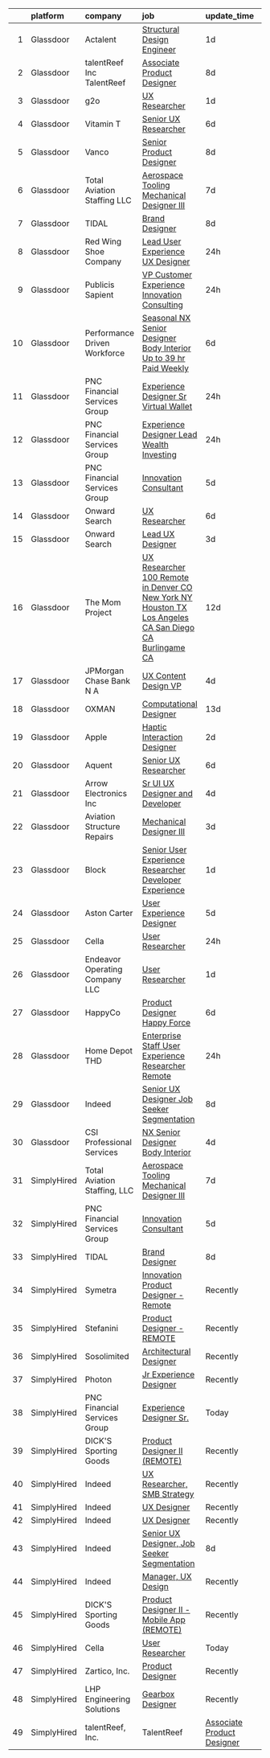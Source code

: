 

|    | platform    | company                         | job                                                                                                                                                                                                                                                                                                                                                                                                                                                                                                                                                                                                                                                                                                                                                                                                                                                                                                                                                                                                                                                                                                                                                                                                                                                                                                                                                                                                                                                                                                                                                                                                                                                                                                                                               | update_time   | location                |
|---:|:------------|:--------------------------------|:--------------------------------------------------------------------------------------------------------------------------------------------------------------------------------------------------------------------------------------------------------------------------------------------------------------------------------------------------------------------------------------------------------------------------------------------------------------------------------------------------------------------------------------------------------------------------------------------------------------------------------------------------------------------------------------------------------------------------------------------------------------------------------------------------------------------------------------------------------------------------------------------------------------------------------------------------------------------------------------------------------------------------------------------------------------------------------------------------------------------------------------------------------------------------------------------------------------------------------------------------------------------------------------------------------------------------------------------------------------------------------------------------------------------------------------------------------------------------------------------------------------------------------------------------------------------------------------------------------------------------------------------------------------------------------------------------------------------------------------------------|:--------------|:------------------------|
|  1 | Glassdoor   | Actalent                        | [Structural Design Engineer](https://www.glassdoor.com/partner/jobListing.htm?pos=112&ao=1110586&s=58&guid=0000018286859af396359663ae46cd22&src=GD_JOB_AD&t=SR&vt=w&ea=1&cs=1_44611499&cb=1660114279469&jobListingId=1008061253524&cpc=9DC6E4D8324653EE&jrtk=3-0-1ga38b6p824hh001-1ga38b6pqirm6800-8e90929a894a3bfb--6NYlbfkN0ChYVx_I3yfZ_JDY3EFoivtqvi_stwnZ_kRt8Dowt_l_d1ydueao4NE-oUleRJ4yhixlyI0_BbKK8H8imGmce_brB_Ye58ckizM5U0kO0HozPMMLpg-awZEmLJ6K2qR-SOwgkgRaEhPymzpsEvcjhEkFDSNz8mjKDljJp-cvbhl5BavPOdFY85WJsErgfI1su5ZzRYVp2-S-DsfO4D5ynvFYJq39jwF4GjDPnWaSjwOeWko3eltSzx9oU4oULZCtT_ySLJz75VCe5ZiSZK5VjVMnArnyusncUbZWKAmKNlWk8Ij2kaBVwzB_crB2iYlnOQGPr4RspwXObciXDq_mEVSKHEe1fnlAXpitBbbDHXTXNS33jtNY7a3G29FqERhg0yPUss1V8iRl8eRDXi68qASB10JsgywBOrxJACJ1vU9z1jdp6625fPos1wKfEO921SNkBcKNsvNgtLM8o1NUJ4ehhl2PTryUbZuxisawlk-e5rM1ZTXXMnZXYC8G9UwPsB5ZFwr1tk8kyHnXcVW88wei_sOhD_8iifBvk9w001SwRBe2o6J4PKGEdPPD7euOaWT0RIDF7i5LK-Q_7SaihOVuJ9-Of_9RpeR8euOZYj1YyDNapfzArk2S5e189mli3r8__xpP4W4yAigalyoBvAU8GBr3dHT0q8tB86lbDknnvWXty3oypp3ofKJwmavBSQZ5qphNQUxKQmbzU-L6no8PC4AD9Fy409M5GQ-9R15njyKoFWcr8s7QFDqvDmhupcsIby0MKSxP5e1q1IjiV-3mXkZSA4B_TVCZDiUSAXLt3Wgsq9eBcwjZdVRlVkEJDYzp3k_0IuGKcXErvGirrNWRELaaac5L6dg8x1kDFnTM703-3QcqW2PTZGJmHZdXHbN6YxPXsIRGmj2N0NFT_k03O8vVgJr0P971gLsALlnTcN2g238ey1ctC5d574XcCNKDnYBOr61Kya7I4M84wXGeEC_sTegpk4%3D)                                                                                                                                                                                                                                                                                                                                                                               | 1d            | Ridley Park, PA         |
|  2 | Glassdoor   | talentReef  Inc    TalentReef   | [Associate Product Designer](https://www.glassdoor.com/partner/jobListing.htm?pos=116&ao=1136043&s=58&guid=0000018286859af396359663ae46cd22&src=GD_JOB_AD&t=SR&vt=w&cs=1_29393e69&cb=1660114279469&jobListingId=1008043502935&jrtk=3-0-1ga38b6p824hh001-1ga38b6pqirm6800-c3207817c4df94fb-)                                                                                                                                                                                                                                                                                                                                                                                                                                                                                                                                                                                                                                                                                                                                                                                                                                                                                                                                                                                                                                                                                                                                                                                                                                                                                                                                                                                                                                                       | 8d            | Denver, CO              |
|  3 | Glassdoor   | g2o                             | [UX Researcher](https://www.glassdoor.com/partner/jobListing.htm?pos=123&ao=1136043&s=58&guid=0000018286859af396359663ae46cd22&src=GD_JOB_AD&t=SR&vt=w&cs=1_72296205&cb=1660114279470&jobListingId=1008061203757&jrtk=3-0-1ga38b6p824hh001-1ga38b6pqirm6800-202fcdfb3e7bbcab-)                                                                                                                                                                                                                                                                                                                                                                                                                                                                                                                                                                                                                                                                                                                                                                                                                                                                                                                                                                                                                                                                                                                                                                                                                                                                                                                                                                                                                                                                    | 1d            | Columbus, OH            |
|  4 | Glassdoor   | Vitamin T                       | [Senior UX Researcher](https://www.glassdoor.com/partner/jobListing.htm?pos=114&ao=1110586&s=58&guid=0000018286859af396359663ae46cd22&src=GD_JOB_AD&t=SR&vt=w&cs=1_44d11c7d&cb=1660114279468&jobListingId=1008050982766&cpc=654405A9B1E0A9F5&jrtk=3-0-1ga38b6p824hh001-1ga38b6pqirm6800-1200f6927eaa51f5--6NYlbfkN0DMrcEu7yrtATojKJA7cEzGQ3FdRGWLh0CZQInL4ECGI6k5tN82kdM0OKoro5eXmjo25juUC15Bn_5FvpvryvsrTLUL2oDjCcrQC04tAygTwCOHWWIXXUrE7H70wm1oIINCoA90hGUIv0GH0S6mX26R4nvW9OaQClBfjsAi7lh3io2Cp_Fkdl78GWQKNX5n9lnhAzGot1S399xTIjj_XIRZFX5aCvxM4No4HNI5G7_WvmOk-Qsv4DpBu0ERE16PQKVxhiQtNPQPPTnhLZEGEKoPI0yscl75jUosgzTW3o3SG4khCulKnwKibYTnwRMchcv8uzz2OCHKqqpWSUbRTvSNc0ocEhDpQ1rn-uZMOsyECwi7gQIQwVLGfN8BwgxpGl8weP2jkw-758Wiztknnr-XPWLm3hGxzieGf8Va5BkAxZTIYBlf7yvz8sC_jbFzIYs8V3gEzWGwlkm_K0HVZSTqW16NoagABxI%3D)                                                                                                                                                                                                                                                                                                                                                                                                                                                                                                                                                                                                                                                                                                                                                                                                                                                                                                                          | 6d            | Remote                  |
|  5 | Glassdoor   | Vanco                           | [Senior Product Designer](https://www.glassdoor.com/partner/jobListing.htm?pos=128&ao=1136043&s=58&guid=0000018286859af396359663ae46cd22&src=GD_JOB_AD&t=SR&vt=w&cs=1_0cf92401&cb=1660114279470&jobListingId=1008045533969&jrtk=3-0-1ga38b6p824hh001-1ga38b6pqirm6800-edf5500286d90d1a-)                                                                                                                                                                                                                                                                                                                                                                                                                                                                                                                                                                                                                                                                                                                                                                                                                                                                                                                                                                                                                                                                                                                                                                                                                                                                                                                                                                                                                                                          | 8d            | Remote                  |
|  6 | Glassdoor   | Total Aviation Staffing  LLC    | [Aerospace Tooling Mechanical Designer III](https://www.glassdoor.com/partner/jobListing.htm?pos=119&ao=1136043&s=58&guid=0000018286859af396359663ae46cd22&src=GD_JOB_AD&t=SR&vt=w&ea=1&cs=1_a630352b&cb=1660114279469&jobListingId=1008048584373&jrtk=3-0-1ga38b6p824hh001-1ga38b6pqirm6800-0094d85b17996594-)                                                                                                                                                                                                                                                                                                                                                                                                                                                                                                                                                                                                                                                                                                                                                                                                                                                                                                                                                                                                                                                                                                                                                                                                                                                                                                                                                                                                                                   | 7d            | Macomb, MI              |
|  7 | Glassdoor   | TIDAL                           | [Brand Designer](https://www.glassdoor.com/partner/jobListing.htm?pos=115&ao=1136043&s=58&guid=0000018286859af396359663ae46cd22&src=GD_JOB_AD&t=SR&vt=w&cs=1_e7bc1577&cb=1660114279469&jobListingId=1008046109956&jrtk=3-0-1ga38b6p824hh001-1ga38b6pqirm6800-eaaac7ea9afa7278-)                                                                                                                                                                                                                                                                                                                                                                                                                                                                                                                                                                                                                                                                                                                                                                                                                                                                                                                                                                                                                                                                                                                                                                                                                                                                                                                                                                                                                                                                   | 8d            | New York, NY            |
|  8 | Glassdoor   | Red Wing Shoe Company           | [Lead User Experience  UX  Designer](https://www.glassdoor.com/partner/jobListing.htm?pos=125&ao=1136043&s=58&guid=0000018286859af396359663ae46cd22&src=GD_JOB_AD&t=SR&vt=w&cs=1_673e76d5&cb=1660114279470&jobListingId=1008063954252&jrtk=3-0-1ga38b6p824hh001-1ga38b6pqirm6800-020fc84c1a2e612d-)                                                                                                                                                                                                                                                                                                                                                                                                                                                                                                                                                                                                                                                                                                                                                                                                                                                                                                                                                                                                                                                                                                                                                                                                                                                                                                                                                                                                                                               | 24h           | Red Wing, MN            |
|  9 | Glassdoor   | Publicis Sapient                | [VP Customer Experience   Innovation Consulting](https://www.glassdoor.com/partner/jobListing.htm?pos=126&ao=1136043&s=58&guid=0000018286859af396359663ae46cd22&src=GD_JOB_AD&t=SR&vt=w&cs=1_9802ddf1&cb=1660114279470&jobListingId=1008063955670&jrtk=3-0-1ga38b6p824hh001-1ga38b6pqirm6800-de7f4dfb12fee209-)                                                                                                                                                                                                                                                                                                                                                                                                                                                                                                                                                                                                                                                                                                                                                                                                                                                                                                                                                                                                                                                                                                                                                                                                                                                                                                                                                                                                                                   | 24h           | New York, NY            |
| 10 | Glassdoor   | Performance Driven Workforce    | [Seasonal NX Senior Designer   Body Interior  Up to  39 hr  Paid Weekly ](https://www.glassdoor.com/partner/jobListing.htm?pos=102&ao=1110586&s=58&guid=0000018286859af396359663ae46cd22&src=GD_JOB_AD&t=SR&vt=w&ea=1&cs=1_e450356a&cb=1660114279467&jobListingId=1008050454870&cpc=85D4E989D68E6247&jrtk=3-0-1ga38b6p824hh001-1ga38b6pqirm6800-ab71d20a5b18ee41--6NYlbfkN0Dq7wNF6jtLSy1OOYImMj30m8766OlcFNaTQzBYMmYZTRsEBKSn0giEyxH-1f0xX1YOqYBCxATsfRQEnT0NH5f9FW7_Mf--eRn7OUz2ERx-95yHyYbIwbEfsHX17XpPl4rLIpMJ6Ui7TM6z2kX_5FpaYQ5Cl6feZwljN4TlL9c1ldBpycCaV6TjBjCLUBSdiFor_TQLtBleqVuvgF4Ejj5qumq3tCncqCGxOHyhtkrDau7J9k5QqyGrA02PcMlcZjCKYaterwP9lgZAnAdI4CKlAdsCTjOszbNY3QHMfKOq9xXbU_-AIaIA04LmQC6nGRVCSTlH2Yt8YIGWWIzl5VdsOoiWVMseXZTWxlNNLEBje44TAGvsX1Js-aE7GA197G_3MFvH96hngvGZz0_ZF9dgZkIhCYPHCh9p0vuD8ki0zpwXFpE4hHAKJlPCnpud7SdBtabidQno9OnAjVViANnjiG9KluBMWD69xzeFjmHTnwTt3vj86YIgePdfeSIUD8j_EpACxh2TssDzgCYFny0zdkdnMzIg7ZGMFGrvlLXW005oFcjC9ZsljajHvI3scw8%3D)                                                                                                                                                                                                                                                                                                                                                                                                                                                                                                                                                                                                                                                                                                                                                                  | 6d            | Livonia, MI             |
| 11 | Glassdoor   | PNC Financial Services Group    | [Experience Designer Sr   Virtual Wallet](https://www.glassdoor.com/partner/jobListing.htm?pos=103&ao=1110586&s=58&guid=0000018286859af396359663ae46cd22&src=GD_JOB_AD&t=SR&vt=w&cs=1_fa04d917&cb=1660114279467&jobListingId=1008062766079&cpc=155EB9D5185558AF&jrtk=3-0-1ga38b6p824hh001-1ga38b6pqirm6800-5061537eedc711fe--6NYlbfkN0AMofH_6zXbiqn6xehDj89HQNfpf30LHk40Y3Yl5cZTpm-EXukPQNetNbgZyPcaSjkK3ba_D1OGff-Js0BzGZmj1MtrTWmbBlbw9Svch8GJv1tcBNi03xBOT4DeKSO812cUbO2oDWbxU2gMmQhU4myivQVMdebjsiH8aaxZcPcBJJkj_FmammeH04SfLyHBKKs_oh5Qc1N8ivI08TaQXkX0iOBhJ1OzR0fKZsV4Zj6l97NhlNy5l2zoSXtMJqXmm-ZUiHcUsP0-xHtV-eSfIeJ_Wyq7Z2vNzs4qiQtsOcMUpikYamKumR8rWlAlYt7Ie1jJLJm4a3UxPnYa7G2Hu1vsKuSwc4OmEHLRrQt3biv9EuYfUC5R_JR_YipjMH8TChsYGbQah6_7myuCLzgcciyr-rlrHfTXJujG2z6oVZ4nfBzP9wTe0PeClN2drCWgbexRcqW2gbnMG2eUyxplU5afrnoxFhzachq61-x2495mneX9a80EicPk1EnGMdsfnbzYogY0scuWHI1TM9YRbUOQAa0leIvCJvYYcKkXZJccASkVnE76oD309ajWpKnbiLpHyQaSF5ARPf0iFqyCRPUVCQnDWr0hGt5OYlAmBQ1GVSg0N3JKpqS_LOG3LWiS0pnEq9xFie9D-HCcq6kMFXUWGHetFN0lTCk_iTnYVOLcSYkUHVZmYIc9gHOfqxH_9H9rupNXb7yjIuOZLQxi2NN-6VOStyDh10dbHkJHhPZYwFd5wXxGwLXm8ybc9wARSfni4a1WfrTtMGiKmVPbJaNpFwgYgRPwwr_r2yNgndMbyQQa2VtETC6VBl8FfSeVwL4fDV7mAIa60hjitahguqEnfY6BlQN0UPj5RYXSv9bWtjFtxVJTBis9ZZutIe13R3nXPrIWQbWq_CN7csH177a3sj-8OoptQ1txaf7TPwEWuOUJR0W7A3H0M5WJOJrSjWlpQ2-i0kUaBo2dgWeLagB7f10V9ueo6daFrsklticrdGQ2MaIiwlD8Q5GdrIDuWIKc9GYJgcblnSOHiA2lxWRHhGo3AkXSOGIOTznhk0SVNKdEkPqShvBFFXY8bbppgCK4k6Tz0T-k9MSHY5C-tmMBXzVur876EMfpZj_KmHo0C4PjioNKY4iLA9QcIigeqvyX221iTj4oKdedvBeUm3qmNc4yGINfR_JwHdjugYh4iJrLzwUqlV3NKj69sULDwER9MQ1CIRSzSr5swXqSxRA2RchNQSoVkLq1ICayz7E5dgf2lOQr6TbOPs4Sefu2R94%3D)                                                                       | 24h           | Pittsburgh, PA          |
| 12 | Glassdoor   | PNC Financial Services Group    | [Experience Designer Lead   Wealth   Investing](https://www.glassdoor.com/partner/jobListing.htm?pos=107&ao=1110586&s=58&guid=0000018286859af396359663ae46cd22&src=GD_JOB_AD&t=SR&vt=w&cs=1_46b5b6ed&cb=1660114279468&jobListingId=1008062559211&cpc=9DC6E4D8324653EE&jrtk=3-0-1ga38b6p824hh001-1ga38b6pqirm6800-d41e002ff44a5ac1--6NYlbfkN0AMofH_6zXbiqn6xehDj89HQNfpf30LHk40Y3Yl5cZTpm-EXukPQNetNbgZyPcaSjmWvuWF9HGT_269Ooj_Bbv3xTyUjL_52GaN0r4aaHAfIJMdFYlj5kDfMkm4ldcd8vd3aST5mZILc8zwv_OayLxBbyeQuHCDpIlUEBqlKLIVjEvFoXPos8LK2E4_GpFSX8N-SmGtg0TMLfRxE613f4b2LMbIJFbMJyRVtkuGBU12IQtT1qOPqz2wepHGwL7fWEiiDBEHPQljQ5h7dNApJufijjSw6b-Kvu8Dv2PegDpWQLCtBNgAQaA7o_JdcGrFIs8e3jcMxI6HJxRvMHf3ZkeFR1klTniuQ7JBH9zdoHffAzrObcKgHqpR5gO7tcprQ1H5XBCE7KEBHj0h0KslFXtXlTaI1bXNQU_kTRdcDj-9Qk48P7N37QlH8F5W06v0Bn9l4OyhbXbcMUGMHovpISmEThwhn2DJjCAvu8gfTZHbI2T2S3ZguAAk3ST99uQ_Jtztm6Sk2L5gjyT9LXXP6DJBY6_eHFItSbYPdQ5FpSaNIGPA3gBJzVIkHkan-lJ3peMQi4s9VQqXfD1AsVuI1lWTGxx7w3TQfgsc4282JrCwxe1whQFD4YS28QWYxiRnl8F54PpPrlhzuP4nIxTPSO0Uf3Mdn_m8hVjBWWR6_sWE1JtTNxAF0ck4lDxo1iBfIyUGMyZwZ0Y-n4bYKolrVEaGkWIqfLK2msbXh4FENCK-mPiuwpFA2jLa4eh-Ql98LUBIhZtDXbQv3AuTsEp8DmPxJPZ-yOInGT39Kq1QCVx93vQovI5N2KtSc55n7Y23SACfphjp-LIXPa0B-g7Bhcv5SB3LoTgmDSsM9o3U5tyHKukx5KbFsqwQbZdWWOgaAFTwZ3RQVsSJ0Crk9DDo2dcrQMWqrTIRyN51G232g4Pwk0eeSXc1vF_0Oh6yon4o-BxcCpV-dChKNm7mpg1vujgZy4FX87SHVDv172Nerct5-idyq5D37FfAZdiOob9ln9Im1A36__sXVCFSY32jc9yHh8FWmjiToXPOEAW3ayExudn22sv8qi0vi5UuaBv5f0SfQgEb4ACwfQlnaS8NxCEF31oLRQfkP811uzgL55Vk7ARCRU6fG4EIITgkEETSbXrJYYDGz_KEJekCxLyzhG4iMnHsStVVSw2b-ky7ZtG-8lH1l0nOE3jxRHWN2MxjjjhjfL2znmFIY7q875WFPqpVqydv-Csimnb8yamCXIkegY719rRfiG5j-5RkrQjAYACLre82Bg_jhdk4G_j691zDmG81UgS9LIHrencCx5Bce4YnLGsAk8FXsqdYpgY56rY%3D) | 24h           | Pittsburgh, PA          |
| 13 | Glassdoor   | PNC Financial Services Group    | [Innovation Consultant](https://www.glassdoor.com/partner/jobListing.htm?pos=109&ao=1110586&s=58&guid=0000018286859af396359663ae46cd22&src=GD_JOB_AD&t=SR&vt=w&cs=1_f9b96752&cb=1660114279468&jobListingId=1008054129417&cpc=FA84DF7EA1EC2398&jrtk=3-0-1ga38b6p824hh001-1ga38b6pqirm6800-24163f8fc3e73d62--6NYlbfkN0AMofH_6zXbiqn6xehDj89HQNfpf30LHk40Y3Yl5cZTpm-EXukPQNet_K9MQV9Co4zhMkCSFhoyoFoB7mAgaVSn3Zq80_VWH4i_FSAwfwa7ki2ciSB4n_OtXmAx44aDwPrM8a6hAwP1xDpXw_yZnscm5rmQb8ghGEMG-bSWjbvncB2tLj_gUrdcs25GXdvDRb-LeACAMJCyLzDfxZ9Y7jYDJRKop92pCxuYA5Af8krHlLEKqLLCu1uaFwVf-SGN-ZdOrjx6uJjEai8kG6YZHK2VaK71kRmzaXmzBLMLiEy6QLuvmhteLnq6T395ICj-mjxuKxpNN_mU5BAdiGRP-Va5pag7R6Vqg6C-hYf2-VUTQlC_ktEjcRBZTDUIO3hjszOz9C9xjvb56Zp3fjruHMN446HG9mYfbGRKggE-PHJ6Go-h6pPDNEzmmIdfcoiiVvK1Y7RwzJUjBZSUc0Bz1kAM2pcmyAJVmj4VpWhnFgeFKFHjRA5DNwIzkjJBnLelPwSS6Ts_Lp4ZKHjkqNcftIoMzj78puLl_t7cH4m0GnXfF4IQ_jdQa4SkGso33Y4NPDXkCCxWLC781ksYq0ody-RWgcWNOaw5sTDcEeolL04P0QmY5BvIs4QJLnNmrhXhX6QXaUVtAdmY_5gi05h2VWdw7UcSUwSctxprFMp-wWGCxToGTkMnLFkQ6BhmPszRIpCqQlXHW7V71HSpo9iSffNcHJoD0-SVICyXp9GSBXBSPnY36OtnrSu245Az-OBc3hPeNF3YnpB9Ta9VXVAXuAHYPNFZu2L1hmQzzDAwGfTE7XFACbx9l-YvCtaD3xdtEKPNOLFDtC-iMeCWFLmUQx5Z-5JAG-Z3HOPXcfAOYGVf5IsnTJzviBLdgrQPe7DYSEWROIJ3wenkzaiyf583ICPdxfMtR_k_cQsWbYr48MGM3VUufd6jK8c_95may34bcCsG30fppkyT9ETKg52UsODbosZHeU1ebVuA1ga7OM9BSWmtpgjAg2Kz6EU1ZHSSzY61Ab5HI0376NlUoMOG3KuTHRiBmHF3N9IOT3lWimjMfMeHysqQTQ90jbiZ_km4l9H1F87w17qCeadZVOqfm9DqjMPFRh9etQkqiEUZ4EG6u7RrRhX7c-zb4bM26YZHkBk%3D)                                                                                                                                                                                                                         | 5d            | Maine                   |
| 14 | Glassdoor   | Onward Search                   | [UX Researcher](https://www.glassdoor.com/partner/jobListing.htm?pos=113&ao=1110586&s=58&guid=0000018286859af396359663ae46cd22&src=GD_JOB_AD&t=SR&vt=w&cs=1_967ef45d&cb=1660114279468&jobListingId=1008049690845&cpc=1CBFC3E34E2A31FF&jrtk=3-0-1ga38b6p824hh001-1ga38b6pqirm6800-a94c2da48eea65ce--6NYlbfkN0B7YoEZZ2QAGDyEGGmBPAUWSHc1Mt3sMCn9FehKcWA3w0jw7EbYYLNYdQbp0yVH2fvDc3Zq6nqyhJnfCf-CACtZ-qJPNQs4SRKRjzH8dfxoNaXjFK_kxgkdhuYSm77GvzoS_ok44d4aPhXSmV6_tjBjKFAME4au07KY1YMnrTKp5yYb0Q1SCrNSCRkXULGb1_nyz_mt7ZEFMau1eDIuGXcS9NrWhou3v6u5Tuc3suvpwslvPKlm5ryqvEAN81C_FOZgLlnidGEnJ9D9oXVx-uC18IHK68a36A_jUy5egkEAudA5SdVTxfLaz5a6CHTPBgtLuW1WvOCecCU0EfpXszHSkfIww25eXVjt-GVugja1aHnN3qGPTWE4Z0ZqjUzDzgBoAoTfjBPwNuy4VDLVxW22UXmNilSYguElmSiTW1jlEKtM4bqh4GpK-eOqsuS8B8krIOs0OO2hcuBTuvDwokMfZhGoP6tOO9pn6hqIMH7MuFe0Bg6v1QwBU9FuYA-D_sMf-M7ep1XIUHo1cAk7DHxBmMwReMLs4xRl2GUaGFPzSIYVvbfUmaToxAS8KK9mbyxkkmN2854rUgA8t40-hicN7mEHDWMlV12GVu0egyCoROa9Ml8cVXY9JnrnA-14s0P4r_WWj37AW0pBBWekxq312OTx08smjU2ERttd_SFs9GsBFz90LsNnGFd-NLLXpfHWLd3iSJEZnZMuoRAWd0LDFYBeyJygQSVbsHlDs_K4kHPoAUVt1urD8TwfAlce3cBZEH-YNKQGPlrsMSG0s_03bg7Df99HFkpoRiZ14TvpQ3S6u60VTn7huyw9w_47NJyho1Ft1b3rqClrkrPg99XYwN5r6vnTz4BjGFIViaU2Wn2i0WcdKD55HL-lOzQeyG5wPunuMsKKRXDnWMHjnGNjw9zZKyiG2biIRmUiODZddGpoL384L0YL8L74-XS57_mbPexLXOKh80bTtLxaZyW8BxdQWZvI1or5f6lyYCcrXg%3D%3D)                                                                                                                                                                                                                                                                                                                                                                                   | 6d            | Boston, MA              |
| 15 | Glassdoor   | Onward Search                   | [Lead UX Designer](https://www.glassdoor.com/partner/jobListing.htm?pos=101&ao=1110586&s=58&guid=0000018286859af396359663ae46cd22&src=GD_JOB_AD&t=SR&vt=w&cs=1_429ac18b&cb=1660114279466&jobListingId=1008057336493&cpc=BC616B31DCC8F979&jrtk=3-0-1ga38b6p824hh001-1ga38b6pqirm6800-2fe85bb97f3f634f--6NYlbfkN0B7YoEZZ2QAGDyEGGmBPAUWSHc1Mt3sMCn9FehKcWA3w7gs-9AXM_DVLctndGAQcMvJsQFKfhDrMP9mJ6Bt2mgazmULIA7Ey99oJsI4jW08FqyuvnyeXPiYJ-mw7Guh-veRBABEHgxKSR79ZJ-iO4FxBmlxiC5ighRO6-HDhTgZk-m0smL6aEUQd7ByQbCw2tgAjoUzHy0G0ikWVTsiXoIxcucGeCGdAaVq_fuIfH4a8SRz2flBvvO0e5zoThv33HGgaaF_YGyjKf3ge3MM4WuJ0ne3VcelHHxgAwLvDO_O8485dLrsn2BqcLSfg1rOF8v-4IjZ028ovfPbrJVT5WdOvspVciL7A_OM4mYpdXz_N_-E3IMAT6TYDoyWhR2oJ-D61JRrYFolNVXtbV6mdeYV6FUmqZHSOz3V319qPgBdcvYKKIXSQ5vny5L99RTlw4ieXr-26uPekTgnREsuMHoCh3vPHxy_K-SkEzr4eELCV-zLBr_1xOLiJFTSacLGKkpPUI0lp8fvxDHr0hg8vQ-keWBHRjPTZM9qKrVZLlXptIBK5i_xO9vERGqWvRWCBuMHr9RjgE5q_iVdNN12grTmjnapulzEjLLWQat2Whhq5GfsD8U-Lom-eIe-_du4vRiwpfVPIYuHpdDeKMPBTUwYgpVXreO5rmZUCO1gf-1qdTcrLmI4FeSrsryIqWJKTvolsrLMyrVsD_r91MEsW8qEXYc2_B5TswAfJnMWTkWgSQDAYwNd66dGip5LGIwAa495GvgXSOhbZhViLf--UZmimKMpwUccZKz1SmXIJLoWafUFQX0PVdEHMvehdJG-eeoszCb-yBZqhE7WAaileh7UFqCjo8p0T5WMFxzftdAKW7aWAALrMIaThoF6QP5Rx-9mQFDJ1fpnCwiAU2rjuaEYpYLaDMBKtY4VsUEkUvHFIKGzydPFO-4toF-HvAEi_DfqiXauZJySgCycLvuPLAzPX_R7pjWRLH-oaN-kawl16Jrhpq-azLXg50R_LWdN6GM%3D)                                                                                                                                                                                                                                                                                                                                                              | 3d            | Boston, MA              |
| 16 | Glassdoor   | The Mom Project                 | [UX Researcher  100  Remote in Denver  CO  New York  NY  Houston  TX  Los Angeles  CA  San Diego  CA  Burlingame  CA ](https://www.glassdoor.com/partner/jobListing.htm?pos=106&ao=1110586&s=58&guid=0000018286859af396359663ae46cd22&src=GD_JOB_AD&t=SR&vt=w&cs=1_9ef441e5&cb=1660114279468&jobListingId=1008034968036&cpc=5E31031E1AFF45A7&jrtk=3-0-1ga38b6p824hh001-1ga38b6pqirm6800-67172432695b284b--6NYlbfkN0BDp_epf89aHDQhKpPegNJQ_ldQpEFZQsM9OcONMGxWx6pU56EKHF58QjVdAUvn2gXbir20QHWRLNwdvRc3_NIGqJ-s9orVohzQ1eBZAEMF8feyYqvQOp_ymqfL4B7zGZu4pnTpy7cWuCNrkPyTgz6AUWGiur08UrlqpByqfLO4_6Q0VWQySabgXUobcs_fsjoucdhUPaW9MDVdQql9t601-DsR9x1sOSxfPwXWT1L5g9mzFdbzguF79Ox8anqvOj3r_kcerFCZkbx0ESDKxLcj61u3vSnf8JOH2jiPeTyNT0KF_WTom7OlSMeWN_AjQ4a2u63NJFeUg94z8e1Vh8HRGg4wd9GJXTCeMG1JADdolrn6AKchrEptCM0x5ik_Yol9pCNNRrSkq-OvOZ5iWA_tH3-IsDHGYqiJe_u9ZTpukmN03wLdRNXsIh3uecwU1I-frW6R3cHrr8Zjiwss_tTyPObb1sENdNrOs1PG3Cbu6xODHrxJUe7G4ICy7p-qJUd_9IL_7HaFieZ9GDYqIqj-sTIhayzybTq__7zyhRTrbo5FMOuAWn3UxvteBNktLIe1qSQ9YUKGOA%3D%3D)                                                                                                                                                                                                                                                                                                                                                                                                                                                                                                                                                                                                                                                                                                            | 12d           | Houston, TX             |
| 17 | Glassdoor   | JPMorgan Chase Bank  N A        | [UX Content Design  VP](https://www.glassdoor.com/partner/jobListing.htm?pos=130&ao=1136043&s=58&guid=0000018286859af396359663ae46cd22&src=GD_JOB_AD&t=SR&vt=w&cs=1_9194eb4e&cb=1660114279470&jobListingId=1008056507086&jrtk=3-0-1ga38b6p824hh001-1ga38b6pqirm6800-f7e3893121978913-)                                                                                                                                                                                                                                                                                                                                                                                                                                                                                                                                                                                                                                                                                                                                                                                                                                                                                                                                                                                                                                                                                                                                                                                                                                                                                                                                                                                                                                                            | 4d            | Columbus, OH            |
| 18 | Glassdoor   | OXMAN                           | [Computational Designer](https://www.glassdoor.com/partner/jobListing.htm?pos=120&ao=1136043&s=58&guid=0000018286859af396359663ae46cd22&src=GD_JOB_AD&t=SR&vt=w&cs=1_5804188e&cb=1660114279469&jobListingId=1008033942178&jrtk=3-0-1ga38b6p824hh001-1ga38b6pqirm6800-848e2986704e05c3-)                                                                                                                                                                                                                                                                                                                                                                                                                                                                                                                                                                                                                                                                                                                                                                                                                                                                                                                                                                                                                                                                                                                                                                                                                                                                                                                                                                                                                                                           | 13d           | New York, NY            |
| 19 | Glassdoor   | Apple                           | [Haptic Interaction Designer](https://www.glassdoor.com/partner/jobListing.htm?pos=117&ao=1136043&s=58&guid=0000018286859af396359663ae46cd22&src=GD_JOB_AD&t=SR&vt=w&cs=1_f36ab002&cb=1660114279469&jobListingId=1008059355189&jrtk=3-0-1ga38b6p824hh001-1ga38b6pqirm6800-dc6ebfcb211a61cf-)                                                                                                                                                                                                                                                                                                                                                                                                                                                                                                                                                                                                                                                                                                                                                                                                                                                                                                                                                                                                                                                                                                                                                                                                                                                                                                                                                                                                                                                      | 2d            | Cupertino, CA           |
| 20 | Glassdoor   | Aquent                          | [Senior UX Researcher](https://www.glassdoor.com/partner/jobListing.htm?pos=108&ao=1110586&s=58&guid=0000018286859af396359663ae46cd22&src=GD_JOB_AD&t=SR&vt=w&cs=1_f9682a80&cb=1660114279468&jobListingId=1008051208353&cpc=451933188B21919D&jrtk=3-0-1ga38b6p824hh001-1ga38b6pqirm6800-703d341d7d342d9c--6NYlbfkN0DMrcEu7yrtATojKJA7cEzGQ3FdRGWLh0CZQInL4ECGI9gD0Wolx9R2EDT7B77c2cRSY10wi-ePXOJg8nIu_ibrbHRamPzJmmrf-cgfHP2MYPuFr3C6FYWCt61aKloC0ogvAb_8L5f2BdltsHItqfiMWyZt7klUMZcB88DRRep0s8d84ReApLTMpWcmRihSjJxVMsruNrFRy29VZS3qzrft3RsMm6A5WjxTfPoPrOdVWBO2JIrXANuvdm2Nv5SnXxUCSRuctoxfPkjJlGnxeEa1Kf4S-r6xegL_kFRmuksc3c0Q0M9v8qk1uXqVh2FSMrpQ4e7g3hZ1a3qr1NDGgL5osCNVryEp9RXRUfn4IpsEdqlIcl24CVs7pCKkWI0gf7PhRp7YxnOsiipub5DzJkgiFBGKVV3V3ZF-nWhClNjKIZTEMY4uAlywQHWTAN9_uZreQSFCn4aS6kKYmQmBVT3_)                                                                                                                                                                                                                                                                                                                                                                                                                                                                                                                                                                                                                                                                                                                                                                                                                                                                                                                                        | 6d            | Remote                  |
| 21 | Glassdoor   | Arrow Electronics  Inc          | [Sr UI UX Designer and Developer](https://www.glassdoor.com/partner/jobListing.htm?pos=110&ao=1110586&s=58&guid=0000018286859af396359663ae46cd22&src=GD_JOB_AD&t=SR&vt=w&cs=1_2b8484f8&cb=1660114279468&jobListingId=1008056065835&cpc=48B9F4758953335C&jrtk=3-0-1ga38b6p824hh001-1ga38b6pqirm6800-47affdec83da1e62--6NYlbfkN0DU7nQRDbH4s4aLIJcXdF8O4sVsxvpk95xASanc1ljvNUK9W2Ghb2zU1DyG5cANs0biYU88GwOLmJM6RFoZR5xYloxRlfepSO6ZCUygYdMDUA_g2Qi-Tel9ufo5MWGPVuarPqz4aO3E87yiA8A-pwX4VtdLX5vqf7g35dG3iH90hVMVCtLp0TzZzMSI7YSh6aTd_JxpUPNj7Ze-cxXDjQ1UGyzMuR8CGVehpQe7bhQwFPPIMe78ZfIq3wtaobpLD0h28HKSQ3XI7EBWmCa_G2P9A0JJEO4lVcDseNXk5xIhKy1VE9YQXpIqf-WNTuWtVNY_MNbFvfJUuvzVufeFoS6n8zgn4avdoY5rvUtSXkjUlX085uDXJ889lKLRqQnzijWpS4PS50n8aTKyK_DQ4_uBRE2wPt8QvA3P8KRuLQzfuyZf4l-hLo8yulwAbwzaYDUpXf5ZXX_F0qDr8CroA36c9GawHDLcIIypgl72cemiPxpRzGZ4Nsu1_ZEh3vEqmwnMDjcgYiedKCSLYX2piua_mHxgnI-xB1oAQP1rF97V7YDhXVupuurw)                                                                                                                                                                                                                                                                                                                                                                                                                                                                                                                                                                                                                                                                                                                                                                                                                             | 4d            | Londonderry, NH         |
| 22 | Glassdoor   | Aviation Structure Repairs      | [Mechanical Designer III](https://www.glassdoor.com/partner/jobListing.htm?pos=118&ao=1136043&s=58&guid=0000018286859af396359663ae46cd22&src=GD_JOB_AD&t=SR&vt=w&ea=1&cs=1_206525b2&cb=1660114279469&jobListingId=1008057182793&jrtk=3-0-1ga38b6p824hh001-1ga38b6pqirm6800-1afe14cc36ec53ce-)                                                                                                                                                                                                                                                                                                                                                                                                                                                                                                                                                                                                                                                                                                                                                                                                                                                                                                                                                                                                                                                                                                                                                                                                                                                                                                                                                                                                                                                     | 3d            | Macomb, MI              |
| 23 | Glassdoor   | Block                           | [Senior User Experience Researcher  Developer Experience](https://www.glassdoor.com/partner/jobListing.htm?pos=129&ao=1136043&s=58&guid=0000018286859af396359663ae46cd22&src=GD_JOB_AD&t=SR&vt=w&cs=1_aa6c7df8&cb=1660114279470&jobListingId=1008061789383&jrtk=3-0-1ga38b6p824hh001-1ga38b6pqirm6800-f7d98334f4dfb12a-)                                                                                                                                                                                                                                                                                                                                                                                                                                                                                                                                                                                                                                                                                                                                                                                                                                                                                                                                                                                                                                                                                                                                                                                                                                                                                                                                                                                                                          | 1d            | New York, NY            |
| 24 | Glassdoor   | Aston Carter                    | [User Experience Designer](https://www.glassdoor.com/partner/jobListing.htm?pos=111&ao=1110586&s=58&guid=0000018286859af396359663ae46cd22&src=GD_JOB_AD&t=SR&vt=w&ea=1&cs=1_d62840f6&cb=1660114279469&jobListingId=1008053786189&cpc=8795CF9063CD573D&jrtk=3-0-1ga38b6p824hh001-1ga38b6pqirm6800-5e957ba5b4b46f4e--6NYlbfkN0ChYVx_I3yfZ_JDY3EFoivtqvi_stwnZ_kRt8Dowt_l_d1ydueao4NEv8X4QANiVn9JD5vvckC5i6j0rfTBqpcgvy67pi6iZNUP5V4TH5-RhQfJ11Bqifcd3lodHg1crcsyRt1zhCtqBW2yUB667GHysvFzVzXlu0FrQVEsPUdBoCxalFU2sA6U-R7BGoZcdEFkOWA4OchC_yOacXoZt0fb6EFOVbaA-4LpWtJlc42oP_7w_OQf0uPR3IZSH2WNLDOl4f9AUd15W7EMZfb_-RzPtYK_XvK6usCu2lDQjkYXeXZ5ui1Ck9hDIHnElyqTYGJYTTU3_xVCe8wCja032aiTrI7cmfNUn94TUozMZPfpeIoCfkzfNtVs3QUzpvkC-54tN9R2dDK241sNTdksdg-g9tmn_yXPrnwJCSwz6FO3C5OcKe1Vp0V_4aNDQ6GMaBo90MlKK_05EBqOsGZbbxb29Whuf8u37kTHUohGyGRg2LMferLek-cCu0d8La6ycIHtw9vcjNX8TAxUcDMXGdGJ_CqZM-0kXGwLhexC4RfFPxrecOPmHXpEuzr3xtljHflUS7iomTMWJreIVE2ohJlPA5qcT6a-75iXP-n8Ct4nYnSxY_LpM36BxH54KORhsl62Gp-cDFCMRaPJbcFW8iTCc5I355Kt8wb3aR0VMmhd5GybGJU5R9yYAYV8SIvmf5rpvrBQ0ClTLtlvY2cgRPNkaljAD_exRybCwA9gXWaKw0b0M0fxn85U6uoSoBznX1WkfBs4FSk7ufyxo2yUvVu1bMLXQUkKg-RbC4jMEVUEJ3l-uJH1pg1m2sIuPn_8ft1W7ws2GXXA1kwqaYCqWmCugPKe3ZselMsTK4EDbr2fMBh0rqzS-XzhvszeHK1u4e50GedMikV92FR-i_wBM8EPvxCtLYrUoSNLDIe5BcoVqbrSqUYibJKFkbvJ_btXT7rPLswtqAskow%3D%3D)                                                                                                                                                                                                                                                                                                                                                                                                   | 5d            | Brooklyn, NY            |
| 25 | Glassdoor   | Cella                           | [User Researcher](https://www.glassdoor.com/partner/jobListing.htm?pos=104&ao=1110586&s=58&guid=0000018286859af396359663ae46cd22&src=GD_JOB_AD&t=SR&vt=w&cs=1_d125aea3&cb=1660114279467&jobListingId=1008063335527&cpc=AC285F3A3ECA6BB0&jrtk=3-0-1ga38b6p824hh001-1ga38b6pqirm6800-7b47077143880670--6NYlbfkN0ABL5jwqrJX8j4-zsE1pdctockIOMh3bUiDojLxDHSgft-IBPHc-ugKxXUaFJpc9dcjlWjZdJls5oZUQmc3oxOF2YDr_yXSSNbXLCmenrFqs0rU5lpjVP81iyWap-KeNsUfQcYNfGp2G8CCDy8-Hw39OyeeZ-dU8YKHXDFjD7niJtDK2StkgXxuggkEqAk4CGlZER94uMNgKWSGd66tc4ydMLCRfAmgyADDEtvfFd958UOKDTMB0uR-6BaOmYeuaYM3k6kM9FhgyjUt_I4-Yor0MLxGhT843wSyJhajCCte5RIYdBFZWH0gDpBFt7bc3qiTBnuiAv9yu_PrzoY_SYxaCo8M0SuygR17gXTLBLuStAjDcbn2XsX4nPqTIl9qttrC_ZwKlEmJwBfqYykLESxcs5XysZ2N_YFwHk-JjG6zCHHplMeo0jkHZ5T98q8xCl5kxpz_EYvPye6M0SUuYjyP1jOAlwHaJArUCuDvjero9_xL4LP-efIpNHEmP0yx3jLeUxczcMkSDEzPh70pDAddZTFlb_yKsKNMkm5Bpa-DwWGKGPha1oZPgSZeOwXdDfD_WOvT39vnfNGx2OqbPHMjzf5ZnGfJnIsp_gCFD4S2nsB5qXqKezvOeyD2fsUMGQHeqF_fh5zNjvKUB-oSWPY3rgLwS9jA1LxAC1vhIhVPja7gJVFhVhH1CSRfce9AkC_gm2xBurJxAjj3EJci4ScmTfFBCNk_xQedOb_T3NcRlgqY04FR3KTf)                                                                                                                                                                                                                                                                                                                                                                                                                                                                                                                                                                                                                                             | 24h           | Philadelphia, PA        |
| 26 | Glassdoor   | Endeavor Operating Company  LLC | [User Researcher](https://www.glassdoor.com/partner/jobListing.htm?pos=127&ao=1136043&s=58&guid=0000018286859af396359663ae46cd22&src=GD_JOB_AD&t=SR&vt=w&cs=1_a1e8a18e&cb=1660114279470&jobListingId=1008060385314&jrtk=3-0-1ga38b6p824hh001-1ga38b6pqirm6800-77f36a4c45207d54-)                                                                                                                                                                                                                                                                                                                                                                                                                                                                                                                                                                                                                                                                                                                                                                                                                                                                                                                                                                                                                                                                                                                                                                                                                                                                                                                                                                                                                                                                  | 1d            | New York, NY            |
| 27 | Glassdoor   | HappyCo                         | [Product Designer   Happy Force](https://www.glassdoor.com/partner/jobListing.htm?pos=121&ao=1136043&s=58&guid=0000018286859af396359663ae46cd22&src=GD_JOB_AD&t=SR&vt=w&ea=1&cs=1_fee36cb4&cb=1660114279469&jobListingId=1008051268876&jrtk=3-0-1ga38b6p824hh001-1ga38b6pqirm6800-593a1be306523794-)                                                                                                                                                                                                                                                                                                                                                                                                                                                                                                                                                                                                                                                                                                                                                                                                                                                                                                                                                                                                                                                                                                                                                                                                                                                                                                                                                                                                                                              | 6d            | Remote                  |
| 28 | Glassdoor   | Home Depot   THD                | [Enterprise Staff User Experience Researcher  Remote ](https://www.glassdoor.com/partner/jobListing.htm?pos=124&ao=1136043&s=58&guid=0000018286859af396359663ae46cd22&src=GD_JOB_AD&t=SR&vt=w&cs=1_f252bfc8&cb=1660114279470&jobListingId=1008063577185&jrtk=3-0-1ga38b6p824hh001-1ga38b6pqirm6800-98841ea7cd005356-)                                                                                                                                                                                                                                                                                                                                                                                                                                                                                                                                                                                                                                                                                                                                                                                                                                                                                                                                                                                                                                                                                                                                                                                                                                                                                                                                                                                                                             | 24h           | Atlanta, GA             |
| 29 | Glassdoor   | Indeed                          | [Senior UX Designer  Job Seeker Segmentation](https://www.glassdoor.com/partner/jobListing.htm?pos=105&ao=1110586&s=58&guid=0000018286859af396359663ae46cd22&src=GD_JOB_AD&t=SR&vt=w&cs=1_f72e3e8b&cb=1660114279467&jobListingId=1008045137917&cpc=FD1C1DA32C38CFA7&jrtk=3-0-1ga38b6p824hh001-1ga38b6pqirm6800-af48508456899348--6NYlbfkN0CiRNM7CVr8YueLFKlzwbFWI0o7IjV438l4sVrvKZ0flpURU_mqoI8EbsK64YRr3OBxamdZgdgkoza8v0a3MFieM377GjgT9XR7E3WLK0vRmBVo8F0ptwlr6nwM_zpcMnccqgRmHdyuwXmXoGaVEwdFkY6wK8aZ_mg6P3a0pju5CjYy_8HlE8jR_HieATOU9UsWC3mKJMayCVCr5XzWlPj_ZEbAlZEBCgmt2XqcRtitWyzk0r35C34r7wCyPgC0jLSVrFW6Y_bMFXiJrT910S_xuMhfs6_hsOYLTyYcg1B65PN5uZQek2ye3tW8s5P2AcPkJwi7745BfivINR2MdvO21fEJpoF2r7ohwVa4kBut0GmqvOQxIqETY_ai0RxATkL4dGx3GfO2blgVtCBf3MuOAz__9pFevf8QDjLwevrinKZR7dUP4DPZkq-9Pk83aonSlZ-JJB7sA62KlmPHgKUEOLcWJhSZc2Hkxhpd3lqsqv-fXZOheRzTy-93klktljp-D7phbcXzAb2mYFgmt_XAMxEEKSWhrBb_hLbaq6_mOA%3D%3D)                                                                                                                                                                                                                                                                                                                                                                                                                                                                                                                                                                                                                                                                                                                                                                                                                     | 8d            | Seattle, WA             |
| 30 | Glassdoor   | CSI Professional Services       | [NX Senior Designer Body Interior](https://www.glassdoor.com/partner/jobListing.htm?pos=122&ao=1136043&s=58&guid=0000018286859af396359663ae46cd22&src=GD_JOB_AD&t=SR&vt=w&ea=1&cs=1_85c341fa&cb=1660114279470&jobListingId=1008056015441&jrtk=3-0-1ga38b6p824hh001-1ga38b6pqirm6800-b6d6765d476f3095-)                                                                                                                                                                                                                                                                                                                                                                                                                                                                                                                                                                                                                                                                                                                                                                                                                                                                                                                                                                                                                                                                                                                                                                                                                                                                                                                                                                                                                                            | 4d            | Livonia, MI             |
| 31 | SimplyHired | Total Aviation Staffing, LLC    | [Aerospace Tooling Mechanical Designer III](https://www.simplyhired.com/job/mstnc9H0TKTEnWwKteSiQAe5e_YrItbHnXtEZvUx7YB0SH6vxDQlCw?q=generative+designer)                                                                                                                                                                                                                                                                                                                                                                                                                                                                                                                                                                                                                                                                                                                                                                                                                                                                                                                                                                                                                                                                                                                                                                                                                                                                                                                                                                                                                                                                                                                                                                                         | 7d            | Detroit, MI +1 location |
| 32 | SimplyHired | PNC Financial Services Group    | [Innovation Consultant](https://www.simplyhired.com/job/V-Or0i5jNf-Ap60S6daSVipJ0Yv6oWPpbvsxm1XOAkTXWBfHzkWBBA?q=generative+designer)                                                                                                                                                                                                                                                                                                                                                                                                                                                                                                                                                                                                                                                                                                                                                                                                                                                                                                                                                                                                                                                                                                                                                                                                                                                                                                                                                                                                                                                                                                                                                                                                             | 5d            | Montgomery, AL          |
| 33 | SimplyHired | TIDAL                           | [Brand Designer](https://www.simplyhired.com/job/ns4ZyIly_rYrca2-5HqX62BFMPA37OFKb88sg8tpNrsnPB9Vm_HRtg?q=generative+designer)                                                                                                                                                                                                                                                                                                                                                                                                                                                                                                                                                                                                                                                                                                                                                                                                                                                                                                                                                                                                                                                                                                                                                                                                                                                                                                                                                                                                                                                                                                                                                                                                                    | 8d            | New York, NY            |
| 34 | SimplyHired | Symetra                         | [Innovation Product Designer - Remote](https://www.simplyhired.com/job/hSkWjaWMYgFhCFQx-vz3tfIowyPuP4lujgWiB5HyDVHP--PC0XA9tQ?q=generative+designer)                                                                                                                                                                                                                                                                                                                                                                                                                                                                                                                                                                                                                                                                                                                                                                                                                                                                                                                                                                                                                                                                                                                                                                                                                                                                                                                                                                                                                                                                                                                                                                                              | Recently      | Bellevue, WA            |
| 35 | SimplyHired | Stefanini                       | [Product Designer - REMOTE](https://www.simplyhired.com/job/Arzm_iP7hnwrFwmga5_9Aju5FHfJlvvTUqCcwNVSk03DdQ36f7Sglg?q=generative+designer)                                                                                                                                                                                                                                                                                                                                                                                                                                                                                                                                                                                                                                                                                                                                                                                                                                                                                                                                                                                                                                                                                                                                                                                                                                                                                                                                                                                                                                                                                                                                                                                                         | Recently      | Remote                  |
| 36 | SimplyHired | Sosolimited                     | [Architectural Designer](https://www.simplyhired.com/job/1wnZZjS_T2B-Khb33FLg8m5W26VpFJO-O7M0joPbDLzOi2-l3WqCTg?q=generative+designer)                                                                                                                                                                                                                                                                                                                                                                                                                                                                                                                                                                                                                                                                                                                                                                                                                                                                                                                                                                                                                                                                                                                                                                                                                                                                                                                                                                                                                                                                                                                                                                                                            | Recently      | Boston, MA              |
| 37 | SimplyHired | Photon                          | [Jr Experience Designer](https://www.simplyhired.com/job/SdzAOEZoU-bi9Aw0NC50mr1-ESRDMqjcRPLJr9nLyVQZDJJ27f_LFw?q=generative+designer)                                                                                                                                                                                                                                                                                                                                                                                                                                                                                                                                                                                                                                                                                                                                                                                                                                                                                                                                                                                                                                                                                                                                                                                                                                                                                                                                                                                                                                                                                                                                                                                                            | Recently      | Dallas, TX              |
| 38 | SimplyHired | PNC Financial Services Group    | [Experience Designer Sr.](https://www.simplyhired.com/job/iSQOoA3I0872Dpr6O9VcahPbAWnifRHuOeLutquvx6Tgw3i2CIgaxA?q=generative+designer)                                                                                                                                                                                                                                                                                                                                                                                                                                                                                                                                                                                                                                                                                                                                                                                                                                                                                                                                                                                                                                                                                                                                                                                                                                                                                                                                                                                                                                                                                                                                                                                                           | Today         | Pittsburgh, PA          |
| 39 | SimplyHired | DICK'S Sporting Goods           | [Product Designer II (REMOTE)](https://www.simplyhired.com/job/2ms4UCpLA_OQcYmJ3OkIcgZJf65XxAj2OcsIqR3y_xd375DA5cnLQQ?q=generative+designer)                                                                                                                                                                                                                                                                                                                                                                                                                                                                                                                                                                                                                                                                                                                                                                                                                                                                                                                                                                                                                                                                                                                                                                                                                                                                                                                                                                                                                                                                                                                                                                                                      | Recently      | Coraopolis, PA          |
| 40 | SimplyHired | Indeed                          | [UX Researcher, SMB Strategy](https://www.simplyhired.com/job/wLpxQBTaeVWnovAC8fRcyiLVzFkqJ7oTR8II3-cHTKwQkEzDUMbL6A?q=generative+designer)                                                                                                                                                                                                                                                                                                                                                                                                                                                                                                                                                                                                                                                                                                                                                                                                                                                                                                                                                                                                                                                                                                                                                                                                                                                                                                                                                                                                                                                                                                                                                                                                       | Recently      | United States           |
| 41 | SimplyHired | Indeed                          | [UX Designer](https://www.simplyhired.com/job/URziMhrNTaKa1PLKfIfrhF-GuRmaj4gn2FhVHZfhBU3tWsV0R0J4dw?q=generative+designer)                                                                                                                                                                                                                                                                                                                                                                                                                                                                                                                                                                                                                                                                                                                                                                                                                                                                                                                                                                                                                                                                                                                                                                                                                                                                                                                                                                                                                                                                                                                                                                                                                       | Recently      | United States           |
| 42 | SimplyHired | Indeed                          | [UX Designer](https://www.simplyhired.com/job/URziMhrNTaKa1PLKfIfrhF-GuRmaj4gn2FhVHZfhBU3tWsV0R0J4dw?q=generative+designer)                                                                                                                                                                                                                                                                                                                                                                                                                                                                                                                                                                                                                                                                                                                                                                                                                                                                                                                                                                                                                                                                                                                                                                                                                                                                                                                                                                                                                                                                                                                                                                                                                       | Recently      | United States           |
| 43 | SimplyHired | Indeed                          | [Senior UX Designer, Job Seeker Segmentation](https://www.simplyhired.com/job/lfybSm7XYQpQy36GivebwMNDUfM8YVMEd8OjhiYdfPoepUZKB0YmcQ?q=generative+designer)                                                                                                                                                                                                                                                                                                                                                                                                                                                                                                                                                                                                                                                                                                                                                                                                                                                                                                                                                                                                                                                                                                                                                                                                                                                                                                                                                                                                                                                                                                                                                                                       | 8d            | United States           |
| 44 | SimplyHired | Indeed                          | [Manager, UX Design](https://www.simplyhired.com/job/Bq589sK4IRMfwF5-KARscZ6LsNo2I05ZrwbHgWV1WMmQn8wB-Cg3yw?q=generative+designer)                                                                                                                                                                                                                                                                                                                                                                                                                                                                                                                                                                                                                                                                                                                                                                                                                                                                                                                                                                                                                                                                                                                                                                                                                                                                                                                                                                                                                                                                                                                                                                                                                | Recently      | United States           |
| 45 | SimplyHired | DICK'S Sporting Goods           | [Product Designer II - Mobile App (REMOTE)](https://www.simplyhired.com/job/13f_EcteEkHjUqAxgMcRBIS3nmNXjucrN6G85tWcg0lJZEwtaQf_Pw?q=generative+designer)                                                                                                                                                                                                                                                                                                                                                                                                                                                                                                                                                                                                                                                                                                                                                                                                                                                                                                                                                                                                                                                                                                                                                                                                                                                                                                                                                                                                                                                                                                                                                                                         | Recently      | Coraopolis, PA          |
| 46 | SimplyHired | Cella                           | [User Researcher](https://www.simplyhired.com/job/o00r53hi8MW3sRQPXM91tVxqiKUV0OOhhCiP4g3aG-exrmxma5PQGg?q=generative+designer)                                                                                                                                                                                                                                                                                                                                                                                                                                                                                                                                                                                                                                                                                                                                                                                                                                                                                                                                                                                                                                                                                                                                                                                                                                                                                                                                                                                                                                                                                                                                                                                                                   | Today         | Philadelphia, PA        |
| 47 | SimplyHired | Zartico, Inc.                   | [Product Designer](https://www.simplyhired.com/job/AvkylNGa_FTWwzDheU-xbU3PC5c2lQt485zSSNtwwzBQ_MAFGKFPgw?q=generative+designer)                                                                                                                                                                                                                                                                                                                                                                                                                                                                                                                                                                                                                                                                                                                                                                                                                                                                                                                                                                                                                                                                                                                                                                                                                                                                                                                                                                                                                                                                                                                                                                                                                  | Recently      | Remote                  |
| 48 | SimplyHired | LHP Engineering Solutions       | [Gearbox Designer](https://www.simplyhired.com/job/VMY6SP8_4getA_7vpm0beyLYlhyePz0Z4YOFw2xXbYA0aVDhHjkIHw?q=generative+designer)                                                                                                                                                                                                                                                                                                                                                                                                                                                                                                                                                                                                                                                                                                                                                                                                                                                                                                                                                                                                                                                                                                                                                                                                                                                                                                                                                                                                                                                                                                                                                                                                                  | Recently      | Novi, MI                |
| 49 | SimplyHired | talentReef, Inc. | TalentReef   | [Associate Product Designer](https://www.simplyhired.com/job/GgewyvYMTGGue5EVwp-b0ySbTPMDgQ4nCcCAGc9V-Wj22xOy1jTMdA?q=generative+designer)                                                                                                                                                                                                                                                                                                                                                                                                                                                                                                                                                                                                                                                                                                                                                                                                                                                                                                                                                                                                                                                                                                                                                                                                                                                                                                                                                                                                                                                                                                                                                                                                        | 8d            | Denver, CO              |
